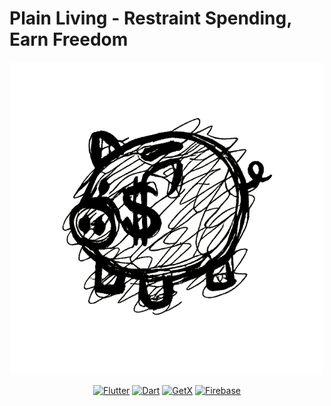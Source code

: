 # Plain Living - Restraint Spending, Earn Freedom

<div align="center">

![SimpleLife Banner](assets/icons/readme.png)

[![Flutter](https://img.shields.io/badge/Flutter-3.0+-02569B?style=for-the-badge&logo=flutter&logoColor=white)](https://flutter.dev/)
[![Dart](https://img.shields.io/badge/Dart-2.18+-0175C2?style=for-the-badge&logo=dart&logoColor=white)](https://dart.dev/)
[![GetX](https://img.shields.io/badge/GetX-State%20Management-4B4453?style=for-the-badge&logo=flutter&logoColor=white)](https://pub.dev/packages/get)
[![Firebase](https://img.shields.io/badge/Firebase-Backend-FFCA28?style=for-the-badge&logo=firebase&logoColor=black)](https://firebase.google.com/)

</div>

